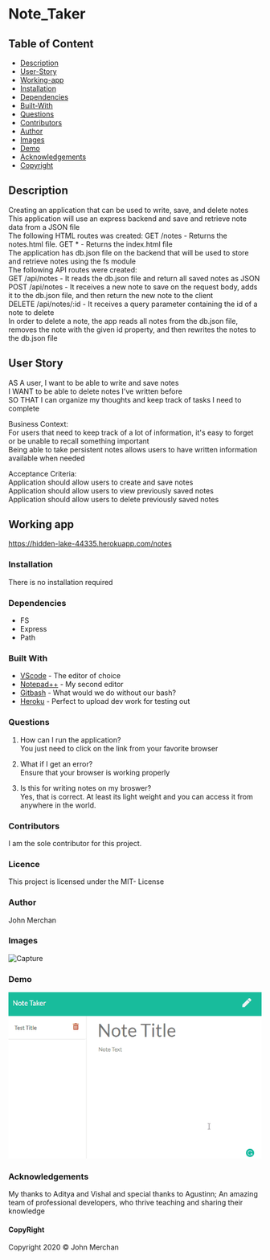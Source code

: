 # Note_Taker

## Table of Content

- [Description](#description)
- [User-Story](#user-story)
- [Working-app](#working-app)
- [Installation](#installation)
- [Dependencies](#dependencies)
- [Built-With](#built-with)
- [Questions](#questions)
- [Contributors](#contributors)
- [Author](#author)
- [Images](#images)
- [Demo](#demo)
- [Acknowledgements](#acknowledgements)
- [Copyright](#copyright)

## Description

Creating an application that can be used to write, save, and delete notes  
This application will use an express backend and save and retrieve note data from a JSON file  
The following HTML routes was created:   GET /notes - Returns the notes.html file.   GET * - Returns the index.html file  
The application has db.json file on the backend that will be used to store and retrieve notes using the fs module  
The following API routes were created:  
GET /api/notes - It reads the db.json file and return all saved notes as JSON  
POST /api/notes - It receives a new note to save on the request body, adds it to the db.json file, and then return the new note to the client  
DELETE /api/notes/:id - It receives a query parameter containing the id of a note to delete  
In order to delete a note, the app reads all notes from the db.json file, removes the note with the given id property, and then rewrites the notes to the db.json file  

## User Story

AS A user, I want to be able to write and save notes  
I WANT to be able to delete notes I've written before  
SO THAT I can organize my thoughts and keep track of tasks I need to complete

Business Context:  
For users that need to keep track of a lot of information, it's easy to forget or be unable to recall something important  
Being able to take persistent notes allows users to have written information available when needed  

Acceptance Criteria:  
Application should allow users to create and save notes  
Application should allow users to view previously saved notes  
Application should allow users to delete previously saved notes

## Working app

<https://hidden-lake-44335.herokuapp.com/notes>

### Installation

There is no installation required

### Dependencies

- FS
- Express
- Path

### Built With

- [VScode](https://code.visualstudio.com/) - The editor of choice
- [Notepad++](https://notepad-plus-plus.org/) - My second editor
- [Gitbash](https://gitforwindows.org/) - What would we do without our bash?
- [Heroku](https://heroku.com) - Perfect to upload dev work for testing out

### Questions

1. How can I run the application?  
You just need to click on the link from your favorite browser

2. What if I get an error?  
Ensure that your browser is working properly

3. Is this for writing notes on my broswer?  
Yes, that is correct. At least its light weight and you can access it from anywhere in the world.

### Contributors

I am the sole contributor for this project.

### Licence

This project is licensed under the MIT- License

### Author

John Merchan

### Images

![Capture](https://user-images.githubusercontent.com/54227198/80953832-9e693400-8e3f-11ea-97ff-9eb90365fe08.JPG)

### Demo

![Demo](demo/demo.gif)

### Acknowledgements

My thanks to Aditya and Vishal and special thanks to Agustinn; An amazing team of professional developers, who thrive teaching and sharing their knowledge

#### CopyRight

Copyright 2020 &copy; John Merchan
